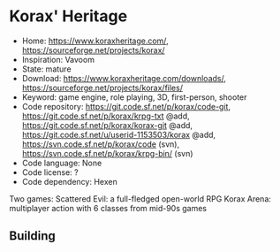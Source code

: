 # Korax' Heritage

- Home: https://www.koraxheritage.com/, https://sourceforge.net/projects/korax/
- Inspiration: Vavoom
- State: mature
- Download: https://www.koraxheritage.com/downloads/, https://sourceforge.net/projects/korax/files/
- Keyword: game engine, role playing, 3D, first-person, shooter
- Code repository: https://git.code.sf.net/p/korax/code-git, https://git.code.sf.net/p/korax/krpg-txt @add, https://git.code.sf.net/p/korax/korax-git @add, https://git.code.sf.net/u/userid-1153503/korax @add, https://svn.code.sf.net/p/korax/code (svn), https://svn.code.sf.net/p/korax/krpg-bin/ (svn)
- Code language: None
- Code license: ?
- Code dependency: Hexen

Two games:
Scattered Evil: a full-fledged open-world RPG
Korax Arena: multiplayer action with 6 classes from mid-90s games

## Building
